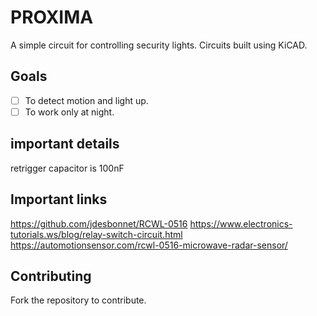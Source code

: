 # PROXIMA
A simple circuit for controlling security lights. Circuits built using
KiCAD.

Goals
------

- [ ] To detect motion and light up.
- [ ] To work only at night.
## important details

retrigger capacitor is 100nF
## Important links
https://github.com/jdesbonnet/RCWL-0516
https://www.electronics-tutorials.ws/blog/relay-switch-circuit.html
https://automotionsensor.com/rcwl-0516-microwave-radar-sensor/

## Contributing


Fork the repository to contribute.
